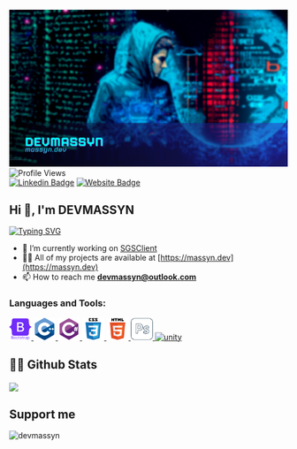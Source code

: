 [![GitHub Banner](./assets/banner.png)](https://devmassyn.github.io)
![Profile Views](https://komarev.com/ghpvc/?username=devmassyn)
<br>
[![Linkedin Badge](https://img.shields.io/badge/-LinkedIn-0e76a8?style=flat-square&logo=Linkedin&logoColor=white)](https://linkedin.com/in/devmassyn)
[![Website Badge](https://img.shields.io/badge/Website-3b5998?style=flat-square&logo=google-chrome&logoColor=white)](https://devmassyn.github.io/)

## Hi 👋, I'm DEVMASSYN
[![Typing SVG](https://readme-typing-svg.herokuapp.com?color=00FFFF&width=800&lines=IT+student+at+the+Kazimierz+Wielki+University+in+Bydgoszcz%2C+Poland)](https://git.io/typing-svg)

- 🔭 I’m currently working on [SGSClient](https://github.com/szyrgamestudio/SGSClient)
- 👨‍💻 All of my projects are available at [https://massyn.dev](https://massyn.dev)
- 📫 How to reach me **devmassyn@outlook.com**


<h3 align="left">Languages and Tools:</h3>
<p align="left"> <a href="https://getbootstrap.com" target="_blank" rel="noreferrer"> <img src="https://raw.githubusercontent.com/devicons/devicon/master/icons/bootstrap/bootstrap-plain-wordmark.svg" alt="bootstrap" width="40" height="40"/> </a> <a href="https://www.w3schools.com/cpp/" target="_blank" rel="noreferrer"> <img src="https://raw.githubusercontent.com/devicons/devicon/master/icons/cplusplus/cplusplus-original.svg" alt="cplusplus" width="40" height="40"/> </a> <a href="https://www.w3schools.com/cs/" target="_blank" rel="noreferrer"> <img src="https://raw.githubusercontent.com/devicons/devicon/master/icons/csharp/csharp-original.svg" alt="csharp" width="40" height="40"/> </a> <a href="https://www.w3schools.com/css/" target="_blank" rel="noreferrer"> <img src="https://raw.githubusercontent.com/devicons/devicon/master/icons/css3/css3-original-wordmark.svg" alt="css3" width="40" height="40"/> </a> <a href="https://www.w3.org/html/" target="_blank" rel="noreferrer"> <img src="https://raw.githubusercontent.com/devicons/devicon/master/icons/html5/html5-original-wordmark.svg" alt="html5" width="40" height="40"/> </a> <a href="https://www.photoshop.com/en" target="_blank" rel="noreferrer"> <img src="https://raw.githubusercontent.com/devicons/devicon/master/icons/photoshop/photoshop-line.svg" alt="photoshop" width="40" height="40"/> </a> <a href="https://unity.com/" target="_blank" rel="noreferrer"> <img src="https://www.vectorlogo.zone/logos/unity3d/unity3d-icon.svg" alt="unity" width="40" height="40"/> </a> </p>

## 👨‍💻 Github Stats
<img align="center" src="https://github-readme-stats.vercel.app/api?username=devmassyn&show_icons=true&theme=dracula" />

## Support me
<a href="https://ko-fi.com/devmassyn"> <img align="left" src="https://cdn.ko-fi.com/cdn/kofi3.png?v=3" height="50" width="210" alt="devmassyn" /></a><br><br>
